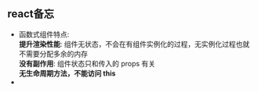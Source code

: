 ## react备忘
- 函数式组件特点:  
**提升渲染性能**: 组件无状态，不会在有组件实例化的过程，无实例化过程也就不需要分配多余的内存  
**没有副作用**: 组件状态只和传入的 props 有关  
**无生命周期方法，不能访问 this**
- 
